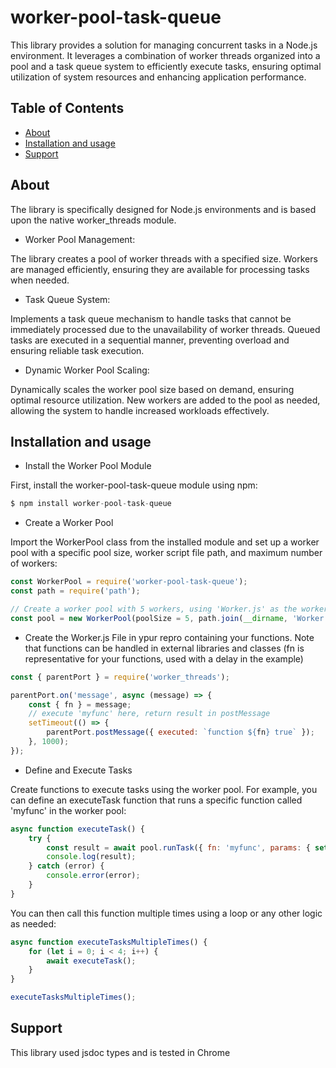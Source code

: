 # worker-pool-task-queue

This library provides a solution for managing concurrent tasks in a Node.js environment. It leverages a combination of worker threads organized into a pool and a task queue system to efficiently execute tasks, ensuring optimal utilization of system resources and enhancing application performance.

## Table of Contents
<!-- no toc -->
  - [About](#about)
  - [Installation and usage](#installation-and-usage)
  - [Support](#support)


## About

The library is specifically designed for Node.js environments and is based upon the native worker_threads module.

* Worker Pool Management:

The library creates a pool of worker threads with a specified size. Workers are managed efficiently, ensuring they are available for processing tasks when needed.

* Task Queue System:

Implements a task queue mechanism to handle tasks that cannot be immediately processed due to the unavailability of worker threads.
Queued tasks are executed in a sequential manner, preventing overload and ensuring reliable task execution.

* Dynamic Worker Pool Scaling:

Dynamically scales the worker pool size based on demand, ensuring optimal resource utilization.
New workers are added to the pool as needed, allowing the system to handle increased workloads effectively.


## Installation and usage

  * Install the Worker Pool Module

First, install the worker-pool-task-queue module using npm:

```js
$ npm install worker-pool-task-queue
```

  * Create a Worker Pool

Import the WorkerPool class from the installed module and set up a worker pool with a specific pool size, worker script file path, and maximum number of workers:

```js
const WorkerPool = require('worker-pool-task-queue');
const path = require('path');

// Create a worker pool with 5 workers, using 'Worker.js' as the worker script
const pool = new WorkerPool(poolSize = 5, path.join(__dirname, 'Worker.js'), maxWorkers = 15);
```

  * Create the Worker.js File in ypur repro containing your functions. Note that functions can be handled in external libraries and classes (fn is representative for your functions, used with a delay in the example)


```js
const { parentPort } = require('worker_threads');

parentPort.on('message', async (message) => {
    const { fn } = message;
    // execute 'myfunc' here, return result in postMessage
    setTimeout(() => {
        parentPort.postMessage({ executed: `function ${fn} true` });
    }, 1000);
});
```

  * Define and Execute Tasks

Create functions to execute tasks using the worker pool. For example, you can define an executeTask function that runs a specific function called 'myfunc' in the worker pool:

```js
async function executeTask() {
    try {
        const result = await pool.runTask({ fn: 'myfunc', params: { set: true } });
        console.log(result);
    } catch (error) {
        console.error(error);
    }
}
```

You can then call this function multiple times using a loop or any other logic as needed:

```js
async function executeTasksMultipleTimes() {
    for (let i = 0; i < 4; i++) {
        await executeTask();
    }
}

executeTasksMultipleTimes();
```
## Support

This library used jsdoc types and is tested in Chrome
